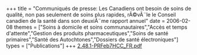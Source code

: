 +++
title = "Communiqués de presse: Les Canadiens ont besoin de soins de qualité, non pas seulement de soins plus rapides, rÃ©vÃ¨le le Conseil canadien de la santé dans son deuxiÃ¨me rapport annuel"
date = 2006-02-08
themes = ["Soins à domicile et soins communautaires","Accès et temps d'attente","Gestion des produits pharmaceutiques","Soins de santé primaires","Santé des Autochtones","Dossiers de santé électroniques"]
types = ["Publications"]
+++
[2.48.1-PRFeb7HCC_FR.pdf](/files/2.48.1-PRFeb7HCC_FR.pdf)

